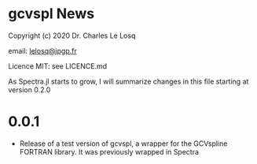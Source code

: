# gcvspl News

Copyright (c) 2020 Dr. Charles Le Losq

email: lelosq@ipgp.fr

Licence MIT: see LICENCE.md

As Spectra.jl starts to grow, I will summarize changes in this file starting at version 0.2.0

# 0.0.1

- Release of a test version of gcvspl, a wrapper for the GCVspline FORTRAN library. It was previously wrapped in Spectra



